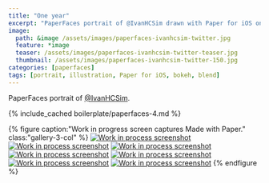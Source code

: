 ```yaml
---
title: "One year"
excerpt: "PaperFaces portrait of @IvanHCSim drawn with Paper for iOS on an iPad."
image: 
  path: &image /assets/images/paperfaces-ivanhcsim-twitter.jpg 
  feature: *image
  teaser: /assets/images/paperfaces-ivanhcsim-twitter-teaser.jpg
  thumbnail: /assets/images/paperfaces-ivanhcsim-twitter-150.jpg
categories: [paperfaces]
tags: [portrait, illustration, Paper for iOS, bokeh, blend]
---
```


PaperFaces portrait of [@IvanHCSim](https://twitter.com/IvanHCSim).

{% include_cached boilerplate/paperfaces-4.md %}

{% figure caption:"Work in progress screen captures Made with Paper." class:"gallery-3-col" %}
[![Work in process screenshot](/assets/images/paperfaces-ivanhcsim-process-1-600.jpg)](/assets/images/paperfaces-ivanhcsim-process-1-lg.jpg)
[![Work in process screenshot](/assets/images/paperfaces-ivanhcsim-process-2-600.jpg)](/assets/images/paperfaces-ivanhcsim-process-2-lg.jpg)
[![Work in process screenshot](/assets/images/paperfaces-ivanhcsim-process-3-600.jpg)](/assets/images/paperfaces-ivanhcsim-process-3-lg.jpg)
[![Work in process screenshot](/assets/images/paperfaces-ivanhcsim-process-4-600.jpg)](/assets/images/paperfaces-ivanhcsim-process-4-lg.jpg)
[![Work in process screenshot](/assets/images/paperfaces-ivanhcsim-process-5-600.jpg)](/assets/images/paperfaces-ivanhcsim-process-5-lg.jpg)
[![Work in process screenshot](/assets/images/paperfaces-ivanhcsim-process-6-600.jpg)](/assets/images/paperfaces-ivanhcsim-process-6-lg.jpg)
[![Work in process screenshot](/assets/images/paperfaces-ivanhcsim-process-7-600.jpg)](/assets/images/paperfaces-ivanhcsim-process-7-lg.jpg)
{% endfigure %}
